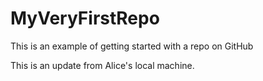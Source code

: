 # MyVeryFirstRepo
This is an example of getting started with a repo on GitHub

This is an update from Alice's local machine.
